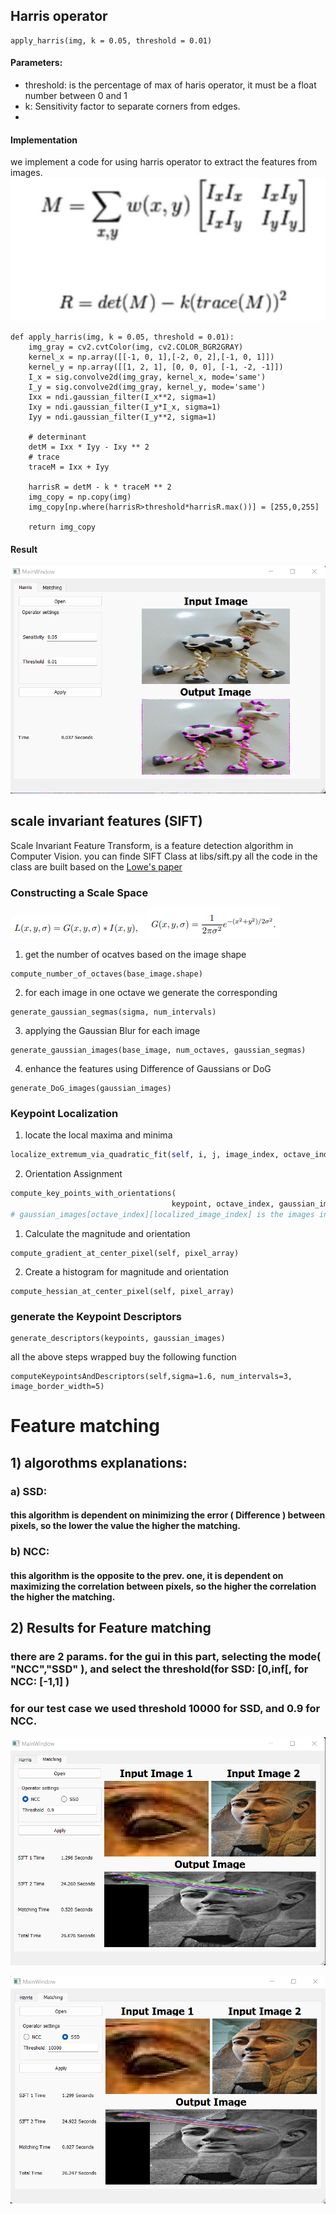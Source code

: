 ## Harris operator

```
apply_harris(img, k = 0.05, threshold = 0.01)
```
#### Parameters:
* threshold: is the percentage of max of haris operator, it must be a float number between 0 and 1
* k: Sensitivity factor to separate corners from edges.
* 
#### Implementation

we implement a code for using harris operator to extract the features from images.
![img1](images/harris_rule.png)

```
def apply_harris(img, k = 0.05, threshold = 0.01):
    img_gray = cv2.cvtColor(img, cv2.COLOR_BGR2GRAY)
    kernel_x = np.array([[-1, 0, 1],[-2, 0, 2],[-1, 0, 1]])
    kernel_y = np.array([[1, 2, 1], [0, 0, 0], [-1, -2, -1]])
    I_x = sig.convolve2d(img_gray, kernel_x, mode='same')
    I_y = sig.convolve2d(img_gray, kernel_y, mode='same')
    Ixx = ndi.gaussian_filter(I_x**2, sigma=1)
    Ixy = ndi.gaussian_filter(I_y*I_x, sigma=1)
    Iyy = ndi.gaussian_filter(I_y**2, sigma=1)

    # determinant
    detM = Ixx * Iyy - Ixy ** 2
    # trace
    traceM = Ixx + Iyy
        
    harrisR = detM - k * traceM ** 2
    img_copy = np.copy(img)
    img_copy[np.where(harrisR>threshold*harrisR.max())] = [255,0,255]
   
    return img_copy
```

#### Result
![img](results/harris.png)

## scale invariant features (SIFT)
Scale Invariant Feature Transform, is a feature detection algorithm in Computer Vision.
you can finde SIFT Class at libs/sift.py all the code in the class are built based on the [Lowe's paper](https://www.cs.ubc.ca/~lowe/papers/ijcv04.pdf)

### Constructing a Scale Space

![img](images/eq1.png)
![img](images/eq2.png)

1. get the number of ocatves based on the image shape 

```
compute_number_of_octaves(base_image.shape) 
```
2. for each image in one octave we generate the corresponding

```
generate_gaussian_segmas(sigma, num_intervals)
```
3. applying the Gaussian Blur for each image 

```
generate_gaussian_images(base_image, num_octaves, gaussian_segmas)
```
4. enhance the features using Difference of Gaussians or DoG

```
generate_DoG_images(gaussian_images)
```
### Keypoint Localization
1. locate the local maxima and minima

```python
localize_extremum_via_quadratic_fit(self, i, j, image_index, octave_index, num_intervals, dog_images_in_octave, sigma, contrast_threshold, image_border_width, eigenvalue_ratio=10, num_attempts_until_convergence=5) # i , j the index of the pixel
```
2. Orientation Assignment

```python
compute_key_points_with_orientations(
                                    keypoint, octave_index, gaussian_images[octave_index][localized_image_index])
# gaussian_images[octave_index][localized_image_index] is the images in the ocatve
```
1. Calculate the magnitude and orientation

```
compute_gradient_at_center_pixel(self, pixel_array)
``` 
   2. Create a histogram for magnitude and orientation
```
compute_hessian_at_center_pixel(self, pixel_array)
```
### generate the Keypoint Descriptors

```
generate_descriptors(keypoints, gaussian_images)
```
all the above steps wrapped buy the following function 

```
computeKeypointsAndDescriptors(self,sigma=1.6, num_intervals=3, image_border_width=5)
```
# Feature matching 
## 1) algorothms explanations:
### a) SSD:
#### this algorithm is dependent on minimizing the error ( Difference ) between pixels, so the lower the value the higher the matching.
### b) NCC:
#### this algorithm is the opposite to the prev. one, it is dependent on maximizing the correlation between pixels, so the higher the correlation the higher the matching.
## 2) Results for Feature matching
### there are 2 params. for the gui in this part, selecting the mode( "NCC","SSD" ), and select the threshold(for SSD: [0,inf[, for NCC: [-1,1] )
### for our test case we used threshold 10000 for SSD, and 0.9 for NCC.
![ NCC Image with 0.9 threshold](results/ncc.png)

![ SSD Image with 10000 threshold](results/ssd.png)